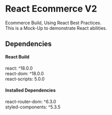 # React Ecommerce V2

Ecommerce Build, Using React Best Practices.  
This is a Mock-Up to demonstrate React abilities.


## Dependencies

#### React Build
react: ^18.0.0  
react-dom: ^18.0.0  
react-scripts: 5.0.0

#### Installed Dependencies
react-router-dom: ^6.3.0  
styled-components: ^5.3.5